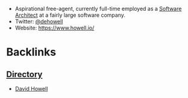 - Aspirational free-agent, currently full-time employed as a [Software Architect](<Software Architect.md>) at a fairly large software company.
- Twitter: [@dehowell](http://twitter.com/dehowell)
- Website: https://www.howell.io/

# Backlinks
## [Directory](<Directory.md>)
- [David Howell](<David Howell.md>)

